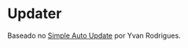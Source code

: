 # Updater

Baseado no [Simple Auto Update](https://www.codeproject.com/Articles/731954/Simple-Auto-Update-Let-your-application-update-i) por Yvan Rodrigues.
